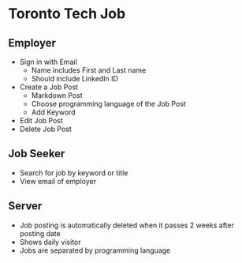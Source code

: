 # Toronto Tech Job

## Employer

- Sign in with Email
    - Name includes First and Last name
    - Should include LinkedIn ID
- Create a Job Post
    - Markdown Post
    - Choose programming language of the Job Post
    - Add Keyword
- Edit Job Post
- Delete Job Post

## Job Seeker
- Search for job by keyword or title
- View email of employer

## Server
- Job posting is automatically deleted when it passes 2 weeks after posting date
- Shows daily visitor
- Jobs are separated by programming language